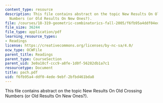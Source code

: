 ```yaml
---
content_type: resource
description: This file contains abstract on the topic New Results On Old Crossing
  Numbers (or Old Results On New Ones?).
file: /courses/18-319-geometric-combinatorics-fall-2005/f6fb95a4ddf04ede9ebf2bfbd461bda8_pach.pdf
file_size: 36244
file_type: application/pdf
learning_resource_types:
- Readings
license: https://creativecommons.org/licenses/by-nc-sa/4.0/
ocw_type: OCWFile
parent_title: Readings
parent_type: CourseSection
parent_uid: 3e0a18cf-ccc9-a8fe-1d0f-56282db1a7c1
resourcetype: Document
title: pach.pdf
uid: f6fb95a4-ddf0-4ede-9ebf-2bfbd461bda8
---
```

This file contains abstract on the topic New Results On Old Crossing Numbers (or Old Results On New Ones?).